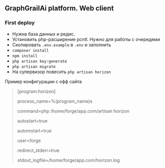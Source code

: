 ## GraphGrailAi platform. Web client


### First deploy

- Нужна база данных и редис.
- Установить php-расширение pcntl. Нужно для работы с очередями
- Скопировать `.env.example` в `.env` и заполнить
- `composer install`
- `npm install`
- `php artisan key:generate `
- `php artisan migrate`
- На супервизор повесить `php artisan horizon`

Пример конфигурации с офф сайта 
> [program:horizon]
>
> process_name=%(program_name)s
>
> command=php /home/forge/app.com/artisan horizon
>
> autostart=true
>
> autorestart=true
>
> user=forge
>
> redirect_stderr=true
>
> stdout_logfile=/home/forge/app.com/horizon.log
